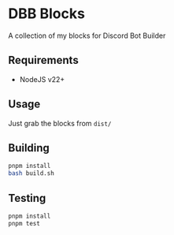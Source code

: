 # DBB Blocks

A collection of my blocks for Discord Bot Builder

## Requirements

* NodeJS v22+

## Usage

Just grab the blocks from `dist/`

## Building

```bash
pnpm install
bash build.sh
```

## Testing

```bash
pnpm install
pnpm test
```
